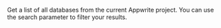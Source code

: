 Get a list of all databases from the current Appwrite project.
You can use the search parameter to filter your results.
